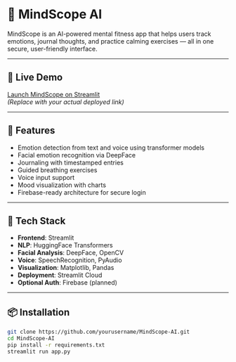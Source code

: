 # 🧠 MindScope AI

MindScope is an AI-powered mental fitness app that helps users track emotions, journal thoughts, and practice calming exercises — all in one secure, user-friendly interface.

---

## 🚀 Live Demo  
[Launch MindScope on Streamlit](https://your-streamlit-link.com)  
*(Replace with your actual deployed link)*

---

## 🎯 Features

- Emotion detection from text and voice using transformer models  
- Facial emotion recognition via DeepFace  
- Journaling with timestamped entries  
- Guided breathing exercises  
- Voice input support  
- Mood visualization with charts  
- Firebase-ready architecture for secure login

---

## 🧰 Tech Stack

- **Frontend**: Streamlit  
- **NLP**: HuggingFace Transformers  
- **Facial Analysis**: DeepFace, OpenCV  
- **Voice**: SpeechRecognition, PyAudio  
- **Visualization**: Matplotlib, Pandas  
- **Deployment**: Streamlit Cloud  
- **Optional Auth**: Firebase (planned)

---

## 📦 Installation

```bash
git clone https://github.com/yourusername/MindScope-AI.git
cd MindScope-AI
pip install -r requirements.txt
streamlit run app.py
